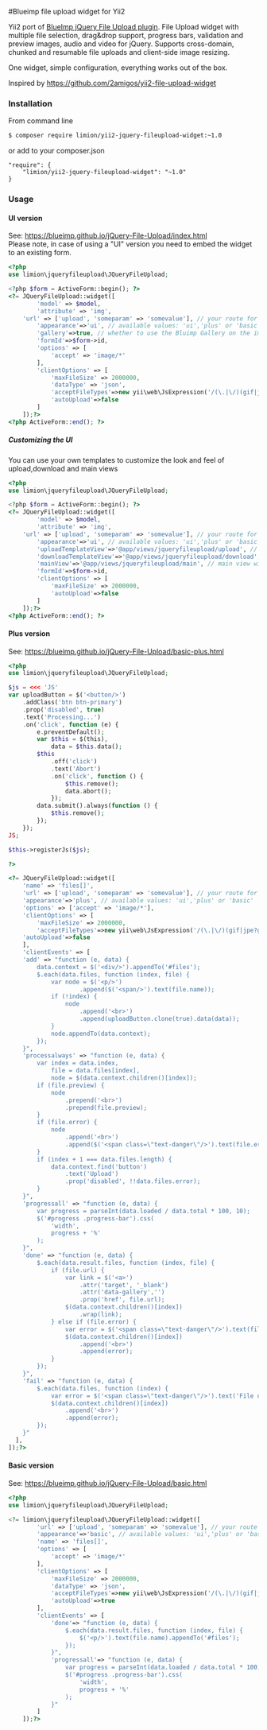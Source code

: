 #Blueimp file upload widget for Yii2

Yii2 port of [BlueImp jQuery File Upload plugin](http://blueimp.github.io/jQuery-File-Upload/). File Upload widget with multiple file selection, drag&drop support, progress bars, validation and preview images, audio and video for jQuery.
Supports cross-domain, chunked and resumable file uploads and client-side image resizing.  

One widget, simple configuration, everything works out of the box.

Inspired by https://github.com/2amigos/yii2-file-upload-widget

### Installation

From command line

```bash
$ composer require limion/yii2-jquery-fileupload-widget:~1.0
```

or add to your composer.json

```
"require": {
	"limion/yii2-jquery-fileupload-widget": "~1.0"
}	
```

### Usage

#### UI version
See: https://blueimp.github.io/jQuery-File-Upload/index.html  
Please note, in case of using a "UI" version you need to embed the widget to an existing form.
```PHP
<?php
use limion\jqueryfileupload\JQueryFileUpload;

<?php $form = ActiveForm::begin(); ?>
<?= JQueryFileUpload::widget([
        'model' => $model,
        'attribute' => 'img',
	'url' => ['upload', 'someparam' => 'somevalue'], // your route for saving images,
        'appearance'=>'ui', // available values: 'ui','plus' or 'basic'
        'gallery'=>true, // whether to use the Bluimp Gallery on the images or not
        'formId'=>$form->id,
        'options' => [
            'accept' => 'image/*'
        ],
        'clientOptions' => [
            'maxFileSize' => 2000000,
            'dataType' => 'json',
            'acceptFileTypes'=>new yii\web\JsExpression('/(\.|\/)(gif|jpe?g|png)$/i'),
            'autoUpload'=>false
        ]
    ]);?>
<?php ActiveForm::end(); ?>    
```
##### Customizing the UI
You can use your own templates to customize the look and feel of upload,download and main views  

```PHP
<?php
use limion\jqueryfileupload\JQueryFileUpload;

<?php $form = ActiveForm::begin(); ?>
<?= JQueryFileUpload::widget([
        'model' => $model,
        'attribute' => 'img',
	'url' => ['upload', 'someparam' => 'somevalue'], // your route for saving images,
        'appearance'=>'ui', // available values: 'ui','plus' or 'basic'
        'uploadTemplateView'=>'@app/views/jqueryfileupload/upload', // upload template
        'downloadTemplateView'=>'@app/views/jqueryfileupload/download', // download template
        'mainView'=>'@app/views/jqueryfileupload/main', // main view with buttonbar
        'formId'=>$form->id,
        'clientOptions' => [
            'maxFileSize' => 2000000,
            'autoUpload'=>false
        ]
    ]);?>
<?php ActiveForm::end(); ?>    
```

#### Plus version
See: https://blueimp.github.io/jQuery-File-Upload/basic-plus.html

```PHP
<?php
use limion\jqueryfileupload\JQueryFileUpload;

$js = <<< 'JS'
var uploadButton = $('<button/>')
    .addClass('btn btn-primary')
    .prop('disabled', true)
    .text('Processing...')
    .on('click', function (e) {
        e.preventDefault();
        var $this = $(this),
            data = $this.data();
        $this
            .off('click')
            .text('Abort')
            .on('click', function () {
                $this.remove();
                data.abort();
            });
        data.submit().always(function () {
            $this.remove();
        });
    }); 
JS;

$this->registerJs($js);

?>

<?= JQueryFileUpload::widget([
	'name' => 'files[]',
	'url' => ['upload', 'someparam' => 'somevalue'], // your route for saving images,
	'appearance'=>'plus', // available values: 'ui','plus' or 'basic'
	'options' => ['accept' => 'image/*'],
	'clientOptions' => [
		'maxFileSize' => 2000000,
		'acceptFileTypes'=>new yii\web\JsExpression('/(\.|\/)(gif|jpe?g|png)$/i'),
    'autoUpload'=>false
	],
	'clientEvents' => [
    'add' => "function (e, data) {
        data.context = $('<div/>').appendTo('#files');
        $.each(data.files, function (index, file) {
            var node = $('<p/>')
                    .append($('<span/>').text(file.name));
            if (!index) {
                node
                    .append('<br>')
                    .append(uploadButton.clone(true).data(data));
            }
            node.appendTo(data.context);
        });
    }",
    'processalways' => "function (e, data) {
        var index = data.index,
            file = data.files[index],
            node = $(data.context.children()[index]);
        if (file.preview) {
            node
                .prepend('<br>')
                .prepend(file.preview);
        }
        if (file.error) {
            node
                .append('<br>')
                .append($('<span class=\"text-danger\"/>').text(file.error));
        }
        if (index + 1 === data.files.length) {
            data.context.find('button')
                .text('Upload')
                .prop('disabled', !!data.files.error);
        }
    }",
    'progressall' => "function (e, data) {
        var progress = parseInt(data.loaded / data.total * 100, 10);
        $('#progress .progress-bar').css(
            'width',
            progress + '%'
        );
    }",
    'done' => "function (e, data) {
        $.each(data.result.files, function (index, file) {
            if (file.url) {
                var link = $('<a>')
                    .attr('target', '_blank')
                    .attr('data-gallery','')
                    .prop('href', file.url);
                $(data.context.children()[index])
                    .wrap(link);
            } else if (file.error) {
                var error = $('<span class=\"text-danger\"/>').text(file.error);
                $(data.context.children()[index])
                    .append('<br>')
                    .append(error);
            }
        });
    }",
    'fail' => "function (e, data) {
        $.each(data.files, function (index) {
            var error = $('<span class=\"text-danger\"/>').text('File upload failed.');
            $(data.context.children()[index])
                .append('<br>')
                .append(error);
        });
    }"
  ],
]);?>
```

#### Basic version
See: https://blueimp.github.io/jQuery-File-Upload/basic.html

```PHP
<?php
use limion\jqueryfileupload\JQueryFileUpload;

<?= limion\jqueryfileupload\JQueryFileUpload::widget([
        'url' => ['upload', 'someparam' => 'somevalue'], // your route for saving images,
        'appearance'=>'basic', // available values: 'ui','plus' or 'basic'
        'name' => 'files[]',
        'options' => [
            'accept' => 'image/*'
        ],
        'clientOptions' => [
            'maxFileSize' => 2000000,
            'dataType' => 'json',
            'acceptFileTypes'=>new yii\web\JsExpression('/(\.|\/)(gif|jpe?g|png)$/i'),
            'autoUpload'=>true
        ],
        'clientEvents' => [
            'done'=> "function (e, data) {
                $.each(data.result.files, function (index, file) {
                    $('<p/>').text(file.name).appendTo('#files');
                });
            }",
            'progressall'=> "function (e, data) {
                var progress = parseInt(data.loaded / data.total * 100, 10);
                $('#progress .progress-bar').css(
                    'width',
                    progress + '%'
                );
            }"
        ]
    ]);?>
```    


